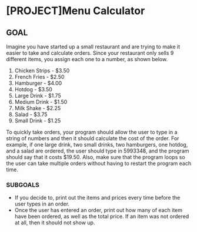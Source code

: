 <h1>[PROJECT]Menu Calculator</h1>

<h2>GOAL</h2>

<p>Imagine you have started up a small restaurant and are trying to make it easier to take and calculate orders. Since your restaurant only sells 9 different items, you assign each one to a number, as shown below.</p>

<ol>
	<li>Chicken Strips - $3.50</li>
	<li>French Fries - $2.50</li>
	<li>Hamburger - $4.00</li>
	<li>Hotdog - $3.50</li>
	<li>Large Drink - $1.75</li>
	<li>Medium Drink - $1.50</li>
	<li>Milk Shake - $2.25</li>
	<li>Salad - $3.75</li>
	<li>Small Drink - $1.25</li>
</ol>

<p>To quickly take orders, your program should allow the user to type in a string of numbers and then it should calculate the cost of the order. For example, if one large drink, two small drinks, two hamburgers, one hotdog, and a salad are ordered, the user should type in 5993348, and the program should say that it costs $19.50. Also, make sure that the program loops so the user can take multiple orders without having to restart the program each time.</p>

<h3>SUBGOALS</h3>

<ul>
	<li>If you decide to, print out the items and prices every time before the user types in an order.</li>
	<li>Once the user has entered an order, print out how many of each item have been ordered, as well as the total price. If an item was not ordered at all, then it should not show up.</li>